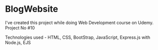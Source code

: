# BlogWebsite

I've created this project while doing Web Development course on Udemy. Project No #10

Technologies used - HTML, CSS, BootStrap, JavaScript, Express.js with Node.js, EJS
